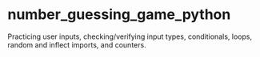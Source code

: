 # number_guessing_game_python

Practicing user inputs, checking/verifying input types, conditionals, loops, random and inflect imports, and counters.
